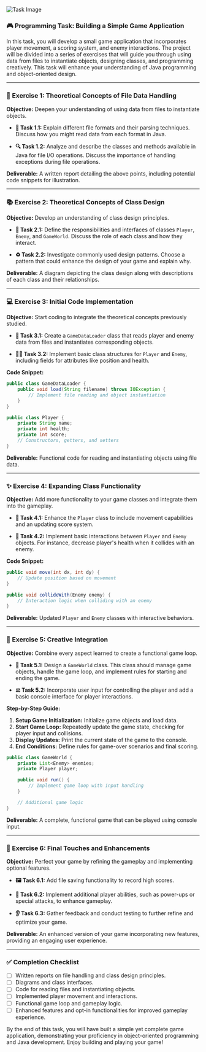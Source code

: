 ![Task Image](https://oaidalleapiprodscus.blob.core.windows.net/private/org-asPC5Skb6EoE1i324HhdGnV1/user-4VyHdJuNDsg3rdcmO7ghXoi2/img-5C71OOORkB2zcb11k3tUHSD4.png?st=2024-11-01T14%3A28%3A16Z&se=2024-11-01T16%3A28%3A16Z&sp=r&sv=2024-08-04&sr=b&rscd=inline&rsct=image/png&skoid=d505667d-d6c1-4a0a-bac7-5c84a87759f8&sktid=a48cca56-e6da-484e-a814-9c849652bcb3&skt=2024-11-01T00%3A29%3A19Z&ske=2024-11-02T00%3A29%3A19Z&sks=b&skv=2024-08-04&sig=RjBMYArdnyXYQ9gkqxrzDdCRlcFlfQjZrvg/ISni53Q%3D)

### 🎮 Programming Task: Building a Simple Game Application

In this task, you will develop a small game application that incorporates player movement, a scoring system, and enemy interactions. The project will be divided into a series of exercises that will guide you through using data from files to instantiate objects, designing classes, and programming creatively. This task will enhance your understanding of Java programming and object-oriented design.

---

### 🚀 Exercise 1: Theoretical Concepts of File Data Handling

**Objective:** Deepen your understanding of using data from files to instantiate objects.

- **📄 Task 1.1:** Explain different file formats and their parsing techniques. Discuss how you might read data from each format in Java.
  
- **🔍 Task 1.2:** Analyze and describe the classes and methods available in Java for file I/O operations. Discuss the importance of handling exceptions during file operations.

**Deliverable:** A written report detailing the above points, including potential code snippets for illustration.

---

### 📚 Exercise 2: Theoretical Concepts of Class Design

**Objective:** Develop an understanding of class design principles.

- **🔧 Task 2.1:** Define the responsibilities and interfaces of classes `Player`, `Enemy`, and `GameWorld`. Discuss the role of each class and how they interact.
  
- **♻️ Task 2.2:** Investigate commonly used design patterns. Choose a pattern that could enhance the design of your game and explain why.

**Deliverable:** A diagram depicting the class design along with descriptions of each class and their relationships.

---

### 💻 Exercise 3: Initial Code Implementation

**Objective:** Start coding to integrate the theoretical concepts previously studied.

- **📝 Task 3.1:** Create a `GameDataLoader` class that reads player and enemy data from files and instantiates corresponding objects.

- **👨‍🔧 Task 3.2:** Implement basic class structures for `Player` and `Enemy`, including fields for attributes like position and health.

**Code Snippet:**

```java
public class GameDataLoader {
    public void load(String filename) throws IOException {
        // Implement file reading and object instantiation
    }
}

public class Player {
    private String name;
    private int health;
    private int score;
    // Constructors, getters, and setters
}
```

**Deliverable:** Functional code for reading and instantiating objects using file data.

---

### ✨ Exercise 4: Expanding Class Functionality

**Objective:** Add more functionality to your game classes and integrate them into the gameplay.

- **🏃 Task 4.1:** Enhance the `Player` class to include movement capabilities and an updating score system.

- **👾 Task 4.2:** Implement basic interactions between `Player` and `Enemy` objects. For instance, decrease player's health when it collides with an enemy.

**Code Snippet:**

```java
public void move(int dx, int dy) {
    // Update position based on movement
}

public void collideWith(Enemy enemy) {
    // Interaction logic when colliding with an enemy
}
```

**Deliverable:** Updated `Player` and `Enemy` classes with interactive behaviors.

---

### 🎯 Exercise 5: Creative Integration

**Objective:** Combine every aspect learned to create a functional game loop.

- **🔄 Task 5.1:** Design a `GameWorld` class. This class should manage game objects, handle the game loop, and implement rules for starting and ending the game.

- **⚖️ Task 5.2:** Incorporate user input for controlling the player and add a basic console interface for player interactions.

**Step-by-Step Guide:**

1. **Setup Game Initialization:** Initialize game objects and load data.
2. **Start Game Loop:** Repeatedly update the game state, checking for player input and collisions.
3. **Display Updates:** Print the current state of the game to the console.
4. **End Conditions:** Define rules for game-over scenarios and final scoring.

```java
public class GameWorld {
    private List<Enemy> enemies;
    private Player player;

    public void run() {
        // Implement game loop with input handling
    }

    // Additional game logic
}
```

**Deliverable:** A complete, functional game that can be played using console input.

---

### 🎉 Exercise 6: Final Touches and Enhancements

**Objective:** Perfect your game by refining the gameplay and implementing optional features.

- **🖼️ Task 6.1:** Add file saving functionality to record high scores.
  
- **🎨 Task 6.2:** Implement additional player abilities, such as power-ups or special attacks, to enhance gameplay.

- **👂 Task 6.3:** Gather feedback and conduct testing to further refine and optimize your game.

**Deliverable:** An enhanced version of your game incorporating new features, providing an engaging user experience.

---

### ✅ Completion Checklist

- [ ] Written reports on file handling and class design principles.
- [ ] Diagrams and class interfaces.
- [ ] Code for reading files and instantiating objects.
- [ ] Implemented player movement and interactions.
- [ ] Functional game loop and gameplay logic.
- [ ] Enhanced features and opt-in functionalities for improved gameplay experience.

By the end of this task, you will have built a simple yet complete game application, demonstrating your proficiency in object-oriented programming and Java development. Enjoy building and playing your game!